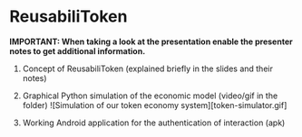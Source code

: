 # ReusabiliToken

**IMPORTANT: When taking a look at the presentation enable the presenter notes to get additional information.**

1) Concept of ReusabiliToken (explained briefly in the slides and their notes)


2) Graphical Python simulation of the economic model (video/gif in the folder)
![Simulation of our token economy system][token-simulator.gif]


3) Working Android application for the authentication of interaction (apk)


